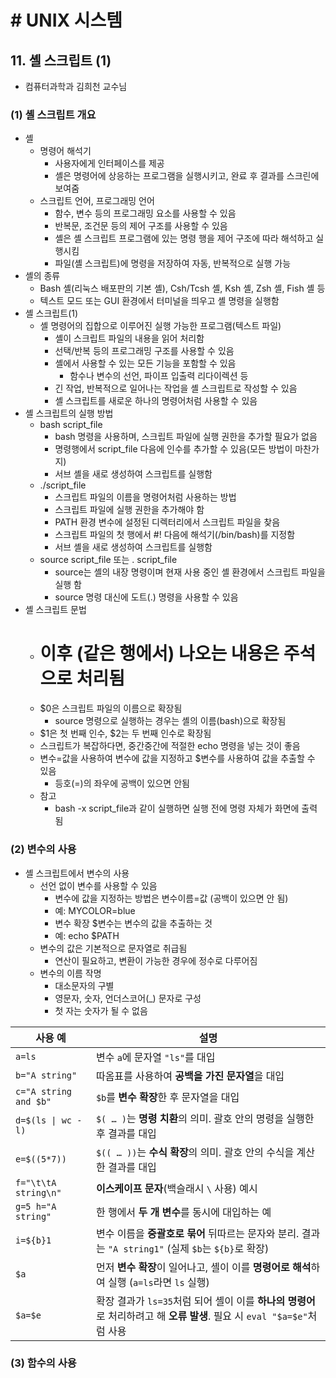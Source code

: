 # # UNIX 시스템

## 11. 셸 스크립트 (1)

- 컴퓨터과학과 김희천 교수님

### (1) 셸 스크립트 개요

- 셸
    - 명령어 해석기
        - 사용자에게 인터페이스를 제공
        - 셸은 명령어에 상응하는 프로그램을 실행시키고, 완료 후 결과를 스크린에 보여줌
    - 스크립트 언어, 프로그래밍 언어
        - 함수, 변수 등의 프로그래밍 요소를 사용할 수 있음
        - 반복문, 조건문 등의 제어 구조를 사용할 수 있음
        - 셸은 셸 스크립트 프로그램에 있는 명령 행을 제어 구조에 따라 해석하고 실행시킴
        - 파일(셸 스크립트)에 명령을 저장하여 자동, 반복적으로 실행 가능
- 셸의 종류
    - Bash 셸(리눅스 배포판의 기본 셸), Csh/Tcsh 셸, Ksh 셸, Zsh 셸, Fish 셸 등
    - 텍스트 모드 또는 GUI 환경에서 터미널을 띄우고 셸 명령을 실행함
- 셸 스크립트(1)
    - 셸 명령어의 집합으로 이루어진 실행 가능한 프로그램(텍스트 파일)
        - 셸이 스크립트 파일의 내용을 읽어 처리함
        - 선택/반복 등의 프로그래밍 구조를 사용할 수 있음
        - 셸에서 사용할 수 있는 모든 기능을 포함할 수 있음
            - 함수나 변수의 선언, 파이프 입출력 리다이렉션 등
        - 긴 작업, 반복적으로 일어나는 작업을 셸 스크립트로 작성할 수 있음
        - 셸 스크립트를 새로운 하나의 명령어처럼 사용할 수 있음
- 셸 스크립트의 실행 방법
    - bash script_file
        - bash 명령을 사용하며, 스크립트 파일에 실행 권한을 추가할 필요가 없음
        - 명령행에서 script_file 다음에 인수를 추가할 수 있음(모든 방법이 마찬가지)
        - 서브 셸을 새로 생성하여 스크립트를 실행함
    - ./script_file
        - 스크립트 파일의 이름을 명령어처럼 사용하는 방법
        - 스크립트 파일에 실행 권한을 추가해야 함
        - PATH 환경 변수에 설정된 디렉터리에서 스크립트 파일을 찾음
        - 스크립트 파일의 첫 행에서 #! 다음에 해석기(/bin/bash)를 지정함
        - 서브 셸을 새로 생성하여 스크립트를 실행함
    - source script_file 또는 . script_file
        - source는 셸의 내장 명령이며 현재 사용 중인 셸 환경에서 스크립트 파일을 실행 함
        - source 명령 대신에 도트(.) 명령을 사용할 수 있음
- 셸 스크립트 문법
    - # 이후 (같은 행에서) 나오는 내용은 주석으로 처리됨
    - $0은 스크립트 파일의 이름으로 확장됨
        - source 명령으로 실행하는 경우는 셸의 이름(bash)으로 확장됨
    - $1은 첫 번째 인수, $2는 두 번째 인수로 확장됨
    - 스크립트가 복잡하다면, 중간중간에 적절한 echo 명령을 넣는 것이 좋음
    - 변수=값을 사용하여 변수에 값을 지정하고 $변수를 사용하여 값을 추출할 수 있음
        - 등호(=)의 좌우에 공백이 있으면 안됨
    - 참고
        - bash -x script_file과 같이 실행하면 실행 전에 명령 자체가 화면에 출력 됨

### (2) 변수의 사용

- 셸 스크립트에서 변수의 사용
    - 선언 없이 변수를 사용할 수 있음
        - 변수에 값을 지정하는 방법은 변수이름=값 (공백이 있으면 안 됨)
        - 예: MYCOLOR=blue
        - 변수 확장 $변수는 변수의 값을 추출하는 것
        - 예: echo $PATH
    - 변수의 값은 기본적으로 문자열로 취급됨
        - 연산이 필요하고, 변환이 가능한 경우에 정수로 다루어짐
    - 변수의 이름 작명
        - 대소문자의 구별
        - 영문자, 숫자, 언더스코어(_) 문자로 구성
        - 첫 자는 숫자가 될 수 없음

| 사용 예                  | 설명                                                                                 |
|-----------------------|------------------------------------------------------------------------------------|
| `a=ls`                | 변수 `a`에 문자열 `"ls"`를 대입                                                             |
| `b="A string"`        | 따옴표를 사용하여 **공백을 가진 문자열**을 대입                                                       |
| `c="A string and $b"` | `$b`를 **변수 확장**한 후 문자열을 대입                                                         |
| `d=$(ls \| wc -l)`    | `$( … )`는 **명령 치환**의 의미. 괄호 안의 명령을 실행한 후 결과를 대입                                    |
| `e=$((5*7))`          | `$(( … ))`는 **수식 확장**의 의미. 괄호 안의 수식을 계산한 결과를 대입                                    |
| `f="\t\tA string\n"`  | **이스케이프 문자**(백슬래시 `\` 사용) 예시                                                       |
| `g=5 h="A string"`    | 한 행에서 **두 개 변수**를 동시에 대입하는 예                                                       |
| `i=${b}1`             | 변수 이름을 **중괄호로 묶어** 뒤따르는 문자와 분리. 결과는 `"A string1"` (실제 `$b`는 `${b}`로 확장)            |
| `$a`                  | 먼저 **변수 확장**이 일어나고, 셸이 이를 **명령어로 해석**하여 실행 (`a=ls`라면 `ls` 실행)                      |
| `$a=$e`               | 확장 결과가 `ls=35`처럼 되어 셸이 이를 **하나의 명령어**로 처리하려고 해 **오류 발생**. 필요 시 `eval "$a=$e"`처럼 사용 |

### (3) 함수의 사용
